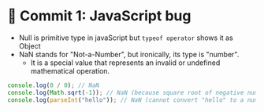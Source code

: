 # 📝 Commit 1: JavaScript bug

- Null is primitive type in javaScript but `typeof operator` shows it as Object
- NaN stands for "Not-a-Number", but ironically, its type is "number".
  - It is a special value that represents an invalid or undefined mathematical operation.

```js
console.log(0 / 0); // NaN
console.log(Math.sqrt(-1)); // NaN (because square root of negative numbers is not real)
console.log(parseInt("hello")); // NaN (cannot convert "hello" to a number)
```
